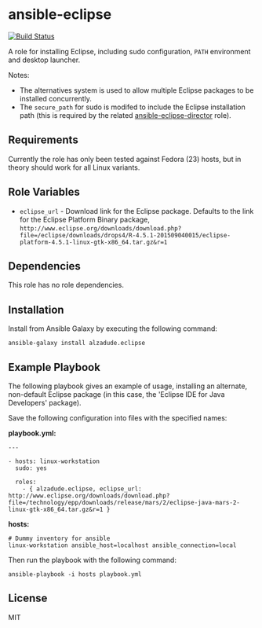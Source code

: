 ansible-eclipse
===============

[![Build Status](https://travis-ci.org/alzadude/ansible-eclipse.svg?branch=master)](https://travis-ci.org/alzadude/ansible-eclipse)

A role for installing Eclipse, including sudo configuration, `PATH` environment and desktop launcher.

Notes:

  - The alternatives system is used to allow multiple Eclipse packages to be installed concurrently.
  - The `secure_path` for sudo is modifed to include the Eclipse installation path (this is required by the related [ansible-eclipse-director](https://github.com/alzadude/ansible-eclipse-director) role).

Requirements
------------

Currently the role has only been tested against Fedora (23) hosts, but in theory should work for all Linux variants. 

Role Variables
--------------

- `eclipse_url` - Download link for the Eclipse package. Defaults to the link for the Eclipse Platform Binary package, `http://www.eclipse.org/downloads/download.php?file=/eclipse/downloads/drops4/R-4.5.1-201509040015/eclipse-platform-4.5.1-linux-gtk-x86_64.tar.gz&r=1`

Dependencies
------------

This role has no role dependencies.

Installation
------------

Install from Ansible Galaxy by executing the following command:

```
ansible-galaxy install alzadude.eclipse
```

Example Playbook
----------------

The following playbook gives an example of usage, installing an alternate, non-default Eclipse package (in this case, the 'Eclipse IDE for Java Developers' package).

Save the following configuration into files with the specified names:

**playbook.yml:**
```
---

- hosts: linux-workstation
  sudo: yes

  roles:
    - { alzadude.eclipse, eclipse_url: http://www.eclipse.org/downloads/download.php?file=/technology/epp/downloads/release/mars/2/eclipse-java-mars-2-linux-gtk-x86_64.tar.gz&r=1 }
```

**hosts:**

```
# Dummy inventory for ansible
linux-workstation ansible_host=localhost ansible_connection=local
```
Then run the playbook with the following command:
```
ansible-playbook -i hosts playbook.yml
```

License
-------

MIT

